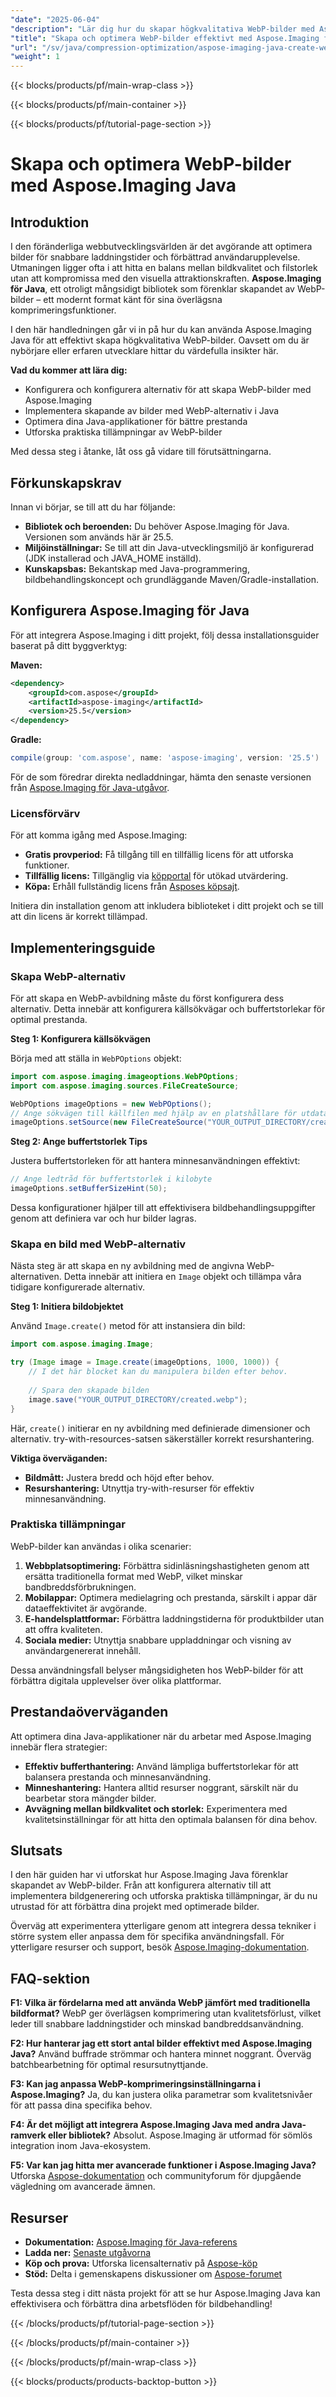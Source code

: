 ```yaml
---
"date": "2025-06-04"
"description": "Lär dig hur du skapar högkvalitativa WebP-bilder med Aspose.Imaging för Java, optimerar prestanda och förbättrar hastigheten på webbapplikationer."
"title": "Skapa och optimera WebP-bilder effektivt med Aspose.Imaging för Java"
"url": "/sv/java/compression-optimization/aspose-imaging-java-create-webp-images/"
"weight": 1
---
```


{{< blocks/products/pf/main-wrap-class >}}

{{< blocks/products/pf/main-container >}}

{{< blocks/products/pf/tutorial-page-section >}}
# Skapa och optimera WebP-bilder med Aspose.Imaging Java

## Introduktion

I den föränderliga webbutvecklingsvärlden är det avgörande att optimera bilder för snabbare laddningstider och förbättrad användarupplevelse. Utmaningen ligger ofta i att hitta en balans mellan bildkvalitet och filstorlek utan att kompromissa med den visuella attraktionskraften. **Aspose.Imaging för Java**, ett otroligt mångsidigt bibliotek som förenklar skapandet av WebP-bilder – ett modernt format känt för sina överlägsna komprimeringsfunktioner.

I den här handledningen går vi in på hur du kan använda Aspose.Imaging Java för att effektivt skapa högkvalitativa WebP-bilder. Oavsett om du är nybörjare eller erfaren utvecklare hittar du värdefulla insikter här.

**Vad du kommer att lära dig:**

- Konfigurera och konfigurera alternativ för att skapa WebP-bilder med Aspose.Imaging
- Implementera skapande av bilder med WebP-alternativ i Java
- Optimera dina Java-applikationer för bättre prestanda
- Utforska praktiska tillämpningar av WebP-bilder

Med dessa steg i åtanke, låt oss gå vidare till förutsättningarna.

## Förkunskapskrav

Innan vi börjar, se till att du har följande:

- **Bibliotek och beroenden:** Du behöver Aspose.Imaging för Java. Versionen som används här är 25.5.
- **Miljöinställningar:** Se till att din Java-utvecklingsmiljö är konfigurerad (JDK installerad och JAVA_HOME inställd).
- **Kunskapsbas:** Bekantskap med Java-programmering, bildbehandlingskoncept och grundläggande Maven/Gradle-installation.

## Konfigurera Aspose.Imaging för Java

För att integrera Aspose.Imaging i ditt projekt, följ dessa installationsguider baserat på ditt byggverktyg:

**Maven:**

```xml
<dependency>
    <groupId>com.aspose</groupId>
    <artifactId>aspose-imaging</artifactId>
    <version>25.5</version>
</dependency>
```

**Gradle:**

```gradle
compile(group: 'com.aspose', name: 'aspose-imaging', version: '25.5')
```

För de som föredrar direkta nedladdningar, hämta den senaste versionen från [Aspose.Imaging för Java-utgåvor](https://releases.aspose.com/imaging/java/).

### Licensförvärv

För att komma igång med Aspose.Imaging:

- **Gratis provperiod:** Få tillgång till en tillfällig licens för att utforska funktioner.
- **Tillfällig licens:** Tillgänglig via [köpportal](https://purchase.aspose.com/temporary-license/) för utökad utvärdering.
- **Köpa:** Erhåll fullständig licens från [Asposes köpsajt](https://purchase.aspose.com/buy).

Initiera din installation genom att inkludera biblioteket i ditt projekt och se till att din licens är korrekt tillämpad.

## Implementeringsguide

### Skapa WebP-alternativ

För att skapa en WebP-avbildning måste du först konfigurera dess alternativ. Detta innebär att konfigurera källsökvägar och buffertstorlekar för optimal prestanda.

**Steg 1: Konfigurera källsökvägen**

Börja med att ställa in `WebPOptions` objekt:

```java
import com.aspose.imaging.imageoptions.WebPOptions;
import com.aspose.imaging.sources.FileCreateSource;

WebPOptions imageOptions = new WebPOptions();
// Ange sökvägen till källfilen med hjälp av en platshållare för utdatakatalogen
imageOptions.setSource(new FileCreateSource("YOUR_OUTPUT_DIRECTORY/created.webp", false));
```

**Steg 2: Ange buffertstorlek Tips**

Justera buffertstorleken för att hantera minnesanvändningen effektivt:

```java
// Ange ledtråd för buffertstorlek i kilobyte
imageOptions.setBufferSizeHint(50);
```

Dessa konfigurationer hjälper till att effektivisera bildbehandlingsuppgifter genom att definiera var och hur bilder lagras.

### Skapa en bild med WebP-alternativ

Nästa steg är att skapa en ny avbildning med de angivna WebP-alternativen. Detta innebär att initiera en `Image` objekt och tillämpa våra tidigare konfigurerade alternativ.

**Steg 1: Initiera bildobjektet**

Använd `Image.create()` metod för att instansiera din bild:

```java
import com.aspose.imaging.Image;

try (Image image = Image.create(imageOptions, 1000, 1000)) {
    // I det här blocket kan du manipulera bilden efter behov.
    
    // Spara den skapade bilden
    image.save("YOUR_OUTPUT_DIRECTORY/created.webp");
}
```

Här, `create()` initierar en ny avbildning med definierade dimensioner och alternativ. try-with-resources-satsen säkerställer korrekt resurshantering.

**Viktiga överväganden:**

- **Bildmått:** Justera bredd och höjd efter behov.
- **Resurshantering:** Utnyttja try-with-resurser för effektiv minnesanvändning.

### Praktiska tillämpningar

WebP-bilder kan användas i olika scenarier:

1. **Webbplatsoptimering:** Förbättra sidinläsningshastigheten genom att ersätta traditionella format med WebP, vilket minskar bandbreddsförbrukningen.
2. **Mobilappar:** Optimera medielagring och prestanda, särskilt i appar där dataeffektivitet är avgörande.
3. **E-handelsplattformar:** Förbättra laddningstiderna för produktbilder utan att offra kvaliteten.
4. **Sociala medier:** Utnyttja snabbare uppladdningar och visning av användargenererat innehåll.

Dessa användningsfall belyser mångsidigheten hos WebP-bilder för att förbättra digitala upplevelser över olika plattformar.

## Prestandaöverväganden

Att optimera dina Java-applikationer när du arbetar med Aspose.Imaging innebär flera strategier:

- **Effektiv bufferthantering:** Använd lämpliga buffertstorlekar för att balansera prestanda och minnesanvändning.
- **Minneshantering:** Hantera alltid resurser noggrant, särskilt när du bearbetar stora mängder bilder.
- **Avvägning mellan bildkvalitet och storlek:** Experimentera med kvalitetsinställningar för att hitta den optimala balansen för dina behov.

## Slutsats

I den här guiden har vi utforskat hur Aspose.Imaging Java förenklar skapandet av WebP-bilder. Från att konfigurera alternativ till att implementera bildgenerering och utforska praktiska tillämpningar, är du nu utrustad för att förbättra dina projekt med optimerade bilder.

Överväg att experimentera ytterligare genom att integrera dessa tekniker i större system eller anpassa dem för specifika användningsfall. För ytterligare resurser och support, besök [Aspose.Imaging-dokumentation](https://reference.aspose.com/imaging/java/).

## FAQ-sektion

**F1: Vilka är fördelarna med att använda WebP jämfört med traditionella bildformat?**
WebP ger överlägsen komprimering utan kvalitetsförlust, vilket leder till snabbare laddningstider och minskad bandbreddsanvändning.

**F2: Hur hanterar jag ett stort antal bilder effektivt med Aspose.Imaging Java?**
Använd buffrade strömmar och hantera minnet noggrant. Överväg batchbearbetning för optimal resursutnyttjande.

**F3: Kan jag anpassa WebP-komprimeringsinställningarna i Aspose.Imaging?**
Ja, du kan justera olika parametrar som kvalitetsnivåer för att passa dina specifika behov.

**F4: Är det möjligt att integrera Aspose.Imaging Java med andra Java-ramverk eller bibliotek?**
Absolut. Aspose.Imaging är utformad för sömlös integration inom Java-ekosystem.

**F5: Var kan jag hitta mer avancerade funktioner i Aspose.Imaging Java?**
Utforska [Aspose-dokumentation](https://reference.aspose.com/imaging/java/) och communityforum för djupgående vägledning om avancerade ämnen.

## Resurser

- **Dokumentation:** [Aspose.Imaging för Java-referens](https://reference.aspose.com/imaging/java/)
- **Ladda ner:** [Senaste utgåvorna](https://releases.aspose.com/imaging/java/)
- **Köp och prova:** Utforska licensalternativ på [Aspose-köp](https://purchase.aspose.com/buy)
- **Stöd:** Delta i gemenskapens diskussioner om [Aspose-forumet](https://forum.aspose.com/c/imaging/10)

Testa dessa steg i ditt nästa projekt för att se hur Aspose.Imaging Java kan effektivisera och förbättra dina arbetsflöden för bildbehandling!

{{< /blocks/products/pf/tutorial-page-section >}}

{{< /blocks/products/pf/main-container >}}

{{< /blocks/products/pf/main-wrap-class >}}

{{< blocks/products/products-backtop-button >}}